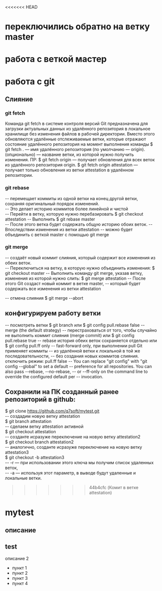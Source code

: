 <<<<<<< HEAD
# переключились обратно на ветку master
работа с веткой мастер
=======
# работа с git


## Слияние ##
### git fetch 
Команда git fetch в системе контроля версий Git предназначена для загрузки актуальных данных из удалённого репозитория в локальное хранилище без изменения файлов в рабочей директории. Вместо этого обновляются удалённые отслеживаемые ветки, которые отражают состояние удалённого репозитория на момент выполнения команды
  $ git fetch <remote> <branch>. 
   <remote> — имя удалённого репозитория (по умолчанию — origin).
   <branch> (опционально) — название ветки, из которой нужно получить изменения.
 ПР:
   $ git fetch origin — получает обновления для всех веток из удалённого репозитория origin.
   $ git fetch origin attestation — получает только обновления из ветки attestation в удалённом репозитории.

### git rebase 
-- перемещает коммиты из одной ветки на конец другой ветки, сохраняя оригинальный порядок изменений.   
-- Это делает историю коммитов более линейной и чистой  
-- Перейти в ветку, которую нужно перебазировать
  $ git checkout attestation
-- Выполнить 
  $ git rebase master  
-- После этого ветка будет содержать общую историю обоих веток. 
-- Впоследствии изменения из ветки attestation 
-- можно будет объединить с веткой master с помощью git merge

### git merge  
-- создаёт новый коммит слияния, который содержит все изменения из обеих веток.  
-- Переключиться на ветку, в которую нужно объединить изменения: 
  $ git checkout master
-- Выполнить команду git merge, указав ветку, изменения из которой нужно слить: 
  $ git merge attestation
-- После этого Git создаст новый коммит в ветке master, 
-- который будет содержать все изменения из ветки attestation

-- отмена слияния
  $ git merge --abort
 
## конфигурируем работу ветки ##
-- посмотреть ветки
  $ git branch
или $ git config pull.rebase false       -- merge (the default strategy)
-- перестраховаться от того, чтобы случайно не выполнить коммит слияния (merge commit)
или $ git config pull.rebase true        -- rebase история обеих веток сохраняется отдельно
или $ git config pull.ff only            -- fast-forward only, при выполнении pull Git применяет коммиты 
                                         -- из удалённой ветки к локальной в той же последовательности, 
                                         -- без создания новых коммитов слияния. отключить режим: pull.ff false
--  You can replace "git config" with "git config --global" to set a default
--  preference for all repositories. You can also pass --rebase, --no-rebase,
--  or --ff-only on the command line to override the configured default per
--  invocation.


## Сохранили на ПК созданный ранее репозиторий в github:  
$ git clone https://github.com/q7soft/mytest.git  
-- создадим новую ветку attestation  
$ git branch attestation  
-- сделаем ветку  attestation активной  
$ git checkout attestation  
-- созданте исразуже переключение на новую ветку attestation2  
$ git checkout branch attestation2  
-- аналогично, созданте исразуже переключение на новую ветку attestation3  
$ git checkout -b attestation3  
--  -r — при использовании этого ключа мы получим список удаленных веток,  
--  -a — используя этот параметр, в выводе будут удаленные и локальные ветки.  

>>>>>>> 44b4cfc (Комит в ветке attestation)

# mytest
описание
---
## test
описание 2

* пункт  1
* пункт  2
* пункт  3
* пункт  4
